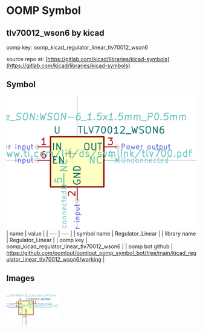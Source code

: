 # OOMP Symbol  
## tlv70012_wson6  by kicad  
  
oomp key: oomp_kicad_regulator_linear_tlv70012_wson6  
  
source repo at: [https://gitlab.com/kicad/libraries/kicad-symbols](https://gitlab.com/kicad/libraries/kicad-symbols)  
## Symbol  
  
[![working.png](working_600.png)](working.png)  
| name | value | 
| --- | --- | 
| symbol name | Regulator_Linear | 
| library name | Regulator_Linear | 
| oomp key | oomp_kicad_regulator_linear_tlv70012_wson6 | 
| oomp bot github | https://github.com/oomlout/oomlout_oomp_symbol_bot/tree/main/kicad_regulator_linear_tlv70012_wson6/working | 
## Images  
  
[![working.png](working_140.png)](working.png)  
